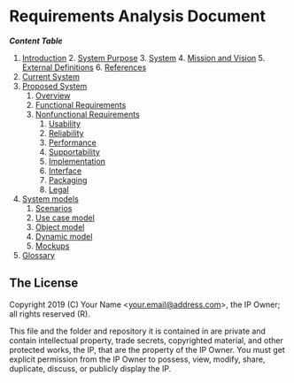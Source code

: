# Requirements Analysis Document

***Content Table***

1. [Introduction](./introduction/readme.md)
	2. [System Purpose](./introduction/system_purpose.md)
	3. [System](./introduction/system_scope.md)
	4. [Mission and Vision](./introduction/mission_and_vision.md)
	5. [External Definitions](./introduction/external_definitions.md)
	6. [References](./introduction/references.md)
2. [Current System](./current_system/readme.md)
3. [Proposed System](./proposed_system/readme.md)
	1. [Overview](./proposed_system/overview.md)
	2. [Functional Requirements](./proposed_system/functional-requirements.md)
	3. [Nonfunctional Requirements](./proposed_system/nonfunctional_requirements/readme.md)
		1. [Usability](./proposed_system/nonfunctional_requirements/usability.md)
		2. [Reliability](./proposed_system/nonfunctional_requirements/reliability.md)
		3. [Performance](./proposed_system/nonfunctional_requirements/performance.md)
		4. [Supportability](./proposed_system/nonfunctional_requirements/supportability.md)
		5. [Implementation](./proposed_system/nonfunctional_requirements/implementation.md)
		6. [Interface](./proposed_system/nonfunctional_requirements/interface.md)
		7. [Packaging](./proposed_system/nonfunctional_requirements/packaging.md)
		8. [Legal](./proposed_system/nonfunctional_requirements/legal.md)
4. [System models](./system_models/readme.md)
	1. [Scenarios](./system_models/scenarios.md)
	2. [Use case model](./system_models/use_case_models.md)
	3. [Object model](./system_models/object_models.md)
	4. [Dynamic model](./system_models/dynamic_models.md)
	5. [Mockups](./system_models/mockups.md)
5. [Glossary](./glossary.md)

## The License

Copyright 2019 (C) Your Name <<your.email@address.com>>, the IP Owner; all rights reserved (R).

This file and the folder and repository it is contained in are private and contain intellectual property, trade secrets, copyrighted material, and other protected works, the IP, that are the property of the IP Owner. You must get explicit permission from the IP Owner to possess, view, modify, share, duplicate, discuss, or publicly display the IP.
